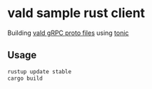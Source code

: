# vald sample rust client

Building [vald gRPC proto files](https://github.com/vdaas/vald/) using [tonic](https://github.com/hyperium)

## Usage

```bash
rustup update stable
cargo build
```
